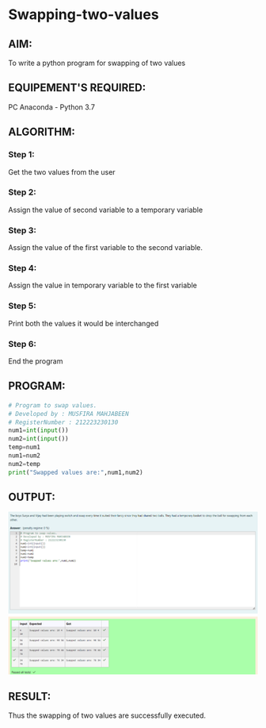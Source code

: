 # Swapping-two-values

## AIM:

To write a python program for swapping of two values

## EQUIPEMENT'S REQUIRED:

PC
Anaconda - Python 3.7

## ALGORITHM:

### Step 1:

Get the two values from the user

### Step 2:

Assign the value of second variable to a temporary variable

### Step 3:

Assign the value of the first variable to the second variable.

### Step 4:

Assign the value in temporary variable to the first variable

### Step 5:

Print both the values it would be interchanged

### Step 6:

End the program

## PROGRAM:

```python
# Program to swap values.
# Developed by : MUSFIRA MAHJABEEN
# RegisterNumber : 212223230130
num1=int(input())
num2=int(input())
temp=num1
num1=num2
num2=temp
print("Swapped values are:",num1,num2)
```

## OUTPUT:

![output](ex1-output.png)

## RESULT:

Thus the swapping of two values are successfully executed.
